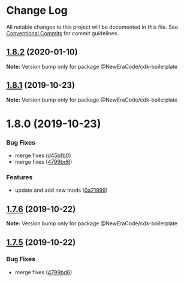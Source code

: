 # Change Log

All notable changes to this project will be documented in this file.
See [Conventional Commits](https://conventionalcommits.org) for commit guidelines.

## [1.8.2](https://github.com/NewEraCodeRepo/nec-cdk-components/compare/v1.8.1...v1.8.2) (2020-01-10)

**Note:** Version bump only for package @NewEraCode/cdk-boilerplate





## [1.8.1](https://github.com/NewEraCodeRepo/nec-cdk-components/compare/v1.8.0...v1.8.1) (2019-10-23)

**Note:** Version bump only for package @NewEraCode/cdk-boilerplate





# 1.8.0 (2019-10-23)


### Bug Fixes

* merge fixes ([d45bfb0](https://github.com/NewEraCodeRepo/nec-cdk-components/commit/d45bfb04a6cab25f96ac5e3ee895aa72cd223139))
* merge fixes ([4799bd6](https://github.com/NewEraCodeRepo/nec-cdk-components/commit/4799bd6df82839b43e19d40be99f378352d05c74))


### Features

* update and add new mods ([0a21999](https://github.com/NewEraCodeRepo/nec-cdk-components/commit/0a21999e9ade9130b52eacbabae9e2d635436987))





## [1.7.6](https://github.com/NewEraCodeRepo/nec-cdk-components/compare/v1.7.5...v1.7.6) (2019-10-22)

**Note:** Version bump only for package @NewEraCode/cdk-boilerplate





## [1.7.5](https://github.com/NewEraCodeRepo/nec-cdk-components/compare/v1.7.2...v1.7.5) (2019-10-22)


### Bug Fixes

* merge fixes ([4799bd6](https://github.com/NewEraCodeRepo/nec-cdk-components/commit/4799bd6df82839b43e19d40be99f378352d05c74))
